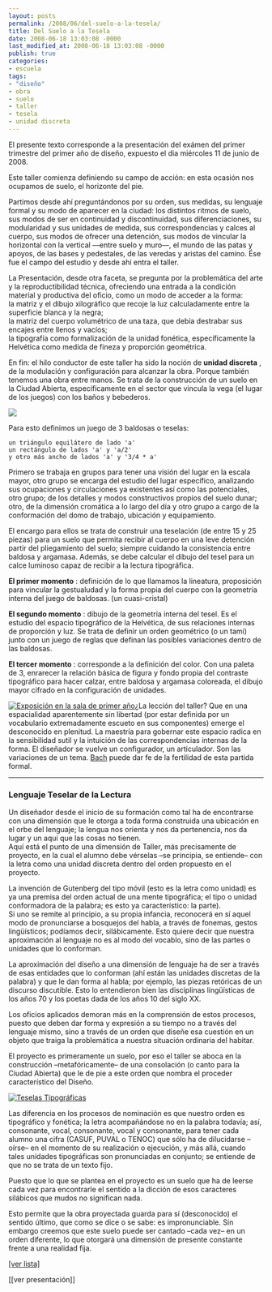 ```yaml
---
layout: posts
permalink: /2008/06/del-suelo-a-la-tesela/
title: Del Suelo a la Tesela
date: 2008-06-18 13:03:08 -0000
last_modified_at: 2008-06-18 13:03:08 -0000
publish: true
categories:
- escuela
tags:
- "diseño"
- obra
- suelo
- taller
- tesela
- unidad discreta
---
```

El presente texto corresponde a la presentación del exámen del primer trimestre del primer año de diseño, expuesto el dia miércoles 11 de junio de 2008.

Este taller comienza definiendo su campo de acción: en esta ocasión nos ocupamos de suelo, el horizonte del pie.

Partimos desde ahí preguntándonos por su orden, sus medidas, su lenguaje formal y su modo de aparecer en la ciudad: los distintos ritmos de suelo, sus modos de ser en continuidad y discontinuidad, sus diferenciaciones, su modularidad y sus unidades de medida, sus correspondencias y calces al cuerpo, sus modos de ofrecer una detención, sus modos de vincular la horizontal con la vertical —entre suelo y muro—, el mundo de las patas y apoyos, de las bases y pedestales, de las veredas y aristas del camino. Ése fue el campo del estudio y desde ahí entra el taller.

La Presentación, desde otra faceta, se pregunta por la problemática del arte y la reproductibilidad técnica, ofreciendo una entrada a la condición material y productiva del oficio, como un modo de acceder a la forma:  
la matriz y el dibujo xilográfico que recoje la luz calculadamente entre la superficie blanca y la negra;  
la matriz del cuerpo volumétrico de una taza, que debía destrabar sus encajes entre llenos y vacíos;  
la tipografía como formalización de la unidad fonética, específicamente la Helvética como medida de fineza y proporción geométrica.

En fin: el hilo conductor de este taller ha sido la noción de **unidad discreta** , de la modulación y configuración para alcanzar la obra. Porque también tenemos una obra entre manos. Se trata de la construcción de un suelo en la Ciudad Abierta, específicamente en el sector que vincula la vega (el lugar de los juegos) con los baños y bebederos.

[![](http://www.ead.pucv.cl/wp-content/archivos/2008/06/sector_bebederos_ca-605x274.jpg)](http://www.ead.pucv.cl/wp-content/archivos/2008/06/sector_bebederos_ca.jpg "Sector Bebederos, Ciudad Abierta")

Para esto definimos un juego de 3 baldosas o teselas:
  
    un triángulo equilátero de lado 'a'
    un rectángulo de lados 'a' y 'a/2'
    y otro más ancho de lados 'a' y '3/4 * a'

Primero se trabaja en grupos para tener una visión del lugar en la escala mayor, otro grupo se encarga del estudio del lugar específico, analizando sus ocupaciones y circulaciones ya existentes así como las potenciales, otro grupo; de los detalles y modos constructivos propios del suelo dunar; otro, de la dimensión cromática a lo largo del día y otro grupo a cargo de la conformación del domo de trabajo, ubicación y equipamiento.

El encargo para ellos se trata de construir una teselación (de entre 15 y 25 piezas) para un suelo que permita recibir al cuerpo en una leve detención partir del pliegamiento del suelo; siempre cuidando la consistencia entre baldosa y argamasa. Además, se debe calcular el dibujo del tesel para un calce luminoso capaz de recibir a la lectura tipográfica.

**El primer momento** : definición de lo que llamamos la lineatura, proposición para vincular la gestualudad y la forma propia del cuerpo con la geometría interna del juego de baldosas. (un cuasi-cristal)

**El segundo momento** : dibujo de la geometría interna del tesel. Es el estudio del espacio tipográfico de la Helvética, de sus relaciones internas de proporción y luz. Se trata de definir un orden geométrico (o un tami) junto con un juego de reglas que definan las posibles variaciones dentro de las baldosas.

**El tercer momento** : corresponde a la definición del color. Con una paleta de 3, enrarecer la relación básica de figura y fondo propia del contraste tipográfico para hacer calzar, entre baldosa y argamasa coloreada, el dibujo mayor cifrado en la configuración de unidades.

[![Exposición en la sala de primer año](http://www.ead.pucv.cl/wp-content/archivos/2008/06/p1060003-260x195.jpg)](http://www.ead.pucv.cl/wp-content/archivos/2008/06/p1060003.jpg "Suelo Teselar")¿La lección del taller? Que en una espacialidad aparentemente sin libertad (por estar definida por un vocabulario extremadamente escueto en sus componentes) emerge el desconocido en plenitud. La maestría para gobernar este espacio radica en la sensibilidad sutil y la intuición de las correspondencias internas de la forma. El diseñador se vuelve un configurador, un articulador. Son las variaciones de un tema. [Bach](http://es.wikipedia.org/wiki/Variaciones_Goldberg "Bach y las variaciones Goldberg") puede dar fe de la fertilidad de esta partida formal.

* * *

### Lenguaje Teselar de la Lectura

Un diseñador desde el inicio de su formación como tal ha de encontrarse con una dimensión que le otorga a toda forma construida una ubicación en el orbe del lenguaje; la lengua nos orienta y nos da pertenencia, nos da lugar y un aquí que las cosas no tienen.  
Aquí está el punto de una dimensión de Taller, más precisamente de proyecto, en la cual el alumno debe vérselas –se principia, se entiende– con la letra como una unidad discreta dentro del orden propuesto en el proyecto.

La invención de Gutenberg del tipo móvil (esto es la letra como unidad) es ya una premisa del orden actual de una mente tipográfica; el tipo o unidad conformadora de la palabra; es esto ya característico: la parte).  
Si uno se remite al principio, a su propia infancia, reconocerá en sí aquel modo de pronunciarse a bosquejos del habla, a través de fonemas, gestos lingüísticos; podíamos decir, silábicamente. Esto quiere decir que nuestra aproximación al lenguaje no es al modo del vocablo, sino de las partes o unidades que lo conforman.

La aproximación del diseño a una dimensión de lenguaje ha de ser a través de esas entidades que lo conforman (ahí están las unidades discretas de la palabra) y que le dan forma al habla; por ejemplo, las piezas retóricas de un discurso discutible. Esto lo entendieron bien las disciplinas lingüísticas de los años 70 y los poetas dada de los años 10 del siglo XX.

Los oficios aplicados demoran más en la comprensión de estos procesos, puesto que deben dar forma y expresión a su tiempo no a través del lenguaje mismo, sino a través de un orden que diseñe esa cuestión en un objeto que traiga la problemática a nuestra situación ordinaria del habitar.

El proyecto es primeramente un suelo, por eso el taller se aboca en la construcción –metafóricamente– de una consolación (o canto para la Ciudad Abierta) que le de pie a este orden que nombra el proceder característico del Diseño.

[![Teselas Tipográficas](http://www.ead.pucv.cl/wp-content/galeria/cache/403__320x240_exposicion_d1_t1_03.jpg)](http://www.ead.pucv.cl/wp-content/galeria/expo_d1_t1/exposicion_d1_t1_03.jpg "Proposición Tipográfica del Suelo")

Las diferencia en los procesos de nominación es que nuestro orden es tipográfico y fonética; la letra acompañándose no en la palabra todavía; así, consonante, vocal, consonante, vocal y consonante, para tener cada alumno una cifra (CASUF, PUVAL o TENOC) que sólo ha de dilucidarse –oírse– en el momento de su realización o ejecución, y más allá, cuando tales unidades tipográficas son pronunciadas en conjunto; se entiende de que no se trata de un texto fijo.

Puesto que lo que se plantea en el proyecto es un suelo que ha de leerse cada vez para encontrarle el sentido a la dicción de esos caracteres silábicos que mudos no significan nada.

Esto permite que la obra proyectada guarda para sí (desconocido) el sentido último, que como se dice o se sabe: es impronunciable. Sin embargo creemos que este suelo puede ser cantado –cada vez– en un orden diferente, lo que otorgará una dimensión de presente constante frente a una realidad fija.

[[ver lista]](http://www.ead.pucv.cl/2008/del-suelo-a-la-tesela/?show=gallery)

[[ver presentación]]

